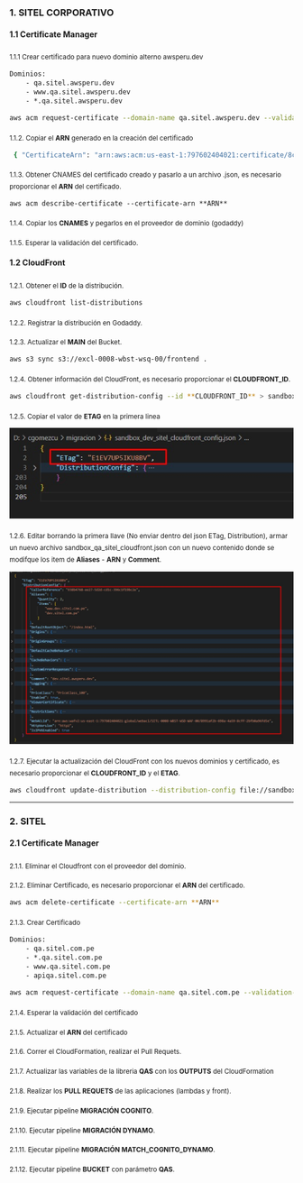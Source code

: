 ### 1. SITEL CORPORATIVO

#### 1.1 Certificate Manager

<sub> 1.1.1 Crear certificado para nuevo dominio alterno awsperu.dev

    Dominios:
        - qa.sitel.awsperu.dev
        - www.qa.sitel.awsperu.dev
        - *.qa.sitel.awsperu.dev
  
``` bash
aws acm request-certificate --domain-name qa.sitel.awsperu.dev --validation-method DNS --subject-alternative-names www.qa.sitel.awsperu.dev *.qa.sitel.awsperu.dev
```

<sub> 1.1.2. Copiar el **ARN** generado en la creación del certificado
``` bash
 { "CertificateArn": "arn:aws:acm:us-east-1:797602404021:certificate/8c23bb1d-243c-46f7-aa3b-48d7388d4d8b" }
``` 

<sub> 1.1.3. Obtener CNAMES del certificado creado y pasarlo a un archivo .json, es necesario proporcionar el **ARN** del certificado.
``` shell
aws acm describe-certificate --certificate-arn **ARN**
``` 

<sub> 1.1.4. Copiar los **CNAMES** y pegarlos en el proveedor de dominio (godaddy)

<sub> 1.1.5. Esperar la validación del certificado.

#### 1.2 CloudFront

<sub> 1.2.1. Obtener el **ID** de la distribución. </sub>
```bash
aws cloudfront list-distributions
```

<sub> 1.2.2. Registrar la distribución en Godaddy. </sub>


<sub> 1.2.3. Actualizar el **MAIN** del Bucket. </sub>

```bash
aws s3 sync s3://excl-0008-wbst-wsq-00/frontend .
```

<sub> 1.2.4. Obtener información del CloudFront, es necesario proporcionar el **CLOUDFRONT_ID**. </sub>

```bash
aws cloudfront get-distribution-config --id **CLOUDFRONT_ID** > sandbox_qa_sitel_cloudfront_config.json
```
<sub> 1.2.5. Copiar el valor de **ETAG** en la primera linea

![Copiar Tag](img/tag.jpeg)

<sub> 1.2.6. Editar borrando la primera llave (No enviar dentro del json ETag, Distribution), armar un nuevo archivo sandbox_qa_sitel_cloudfront.json con un nuevo contenido donde se modifque los item de **Aliases** - **ARN** y **Comment**.

![CloudFront](img/CloudFront.jpeg)

<sub> 1.2.7. Ejecutar la actualización del CloudFront con los nuevos dominios y certificado, es necesario proporcionar el **CLOUDFRONT_ID** y el **ETAG**.
```bash
aws cloudfront update-distribution --distribution-config file://sandbox_qa_sitel_cloudfront.json --id **CLOUDFRONT_ID** --if-match **ETAG**
```

---

### 2. SITEL
#### 2.1 Certificate Manager

<sub> 2.1.1. Eliminar el Cloudfront con el proveedor del dominio.

<sub> 2.1.2. Eliminar Certificado, es necesario proporcionar el **ARN** del certificado.
        
``` bash
aws acm delete-certificate --certificate-arn **ARN**
```

<sub> 2.1.3. Crear Certificado

    Dominios:
        - qa.sitel.com.pe
        - *.qa.sitel.com.pe
        - www.qa.sitel.com.pe
        - apiqa.sitel.com.pe
                
``` bash
aws acm request-certificate --domain-name qa.sitel.com.pe --validation-method DNS --subject-alternative-names *.qa.sitel.com.pe www.qa.sitel.com.pe apiqa.sitel.com.pe
```

<sub> 2.1.4. Esperar la validación del certificado

<sub> 2.1.5. Actualizar el **ARN** del certificado

<sub> 2.1.6. Correr el CloudFormation, realizar el Pull Requets.

<sub> 2.1.7. Actualizar las variables de la libreria **QAS** con los **OUTPUTS** del CloudFormation

<sub> 2.1.8. Realizar los **PULL REQUETS** de las aplicaciones (lambdas y front).

<sub> 2.1.9. Ejecutar pipeline **MIGRACIÓN COGNITO**.

<sub> 2.1.10. Ejecutar pipeline **MIGRACIÓN DYNAMO**.

<sub> 2.1.11. Ejecutar pipeline **MIGRACIÓN MATCH_COGNITO_DYNAMO**.

<sub> 2.1.12. Ejecutar pipeline **BUCKET** con parámetro **QAS**.

